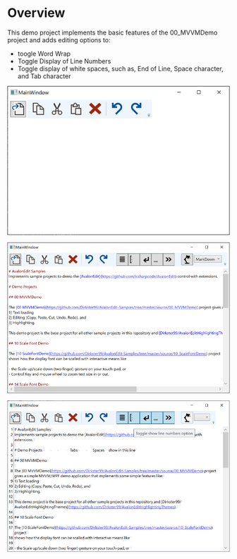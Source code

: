 
# Overview

This demo project implements the basic features of the 00_MVVMDemo project and adds editing options to:

- toogle Word Wrap
- Toggle Display of Line Numbers
- Toggle display of white spaces, such as, End of Line, Space character, and Tab character

![](screenshot.png)

![](screenshot1.png)

![](screenshot2.png)

